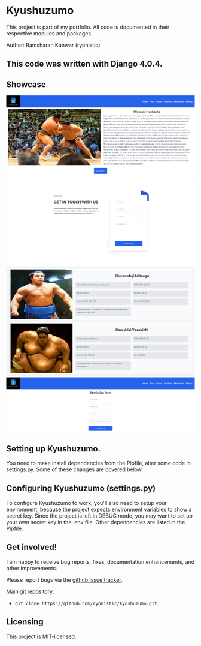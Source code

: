 # Kyushuzumo

This project is part of my portfolio. All code is documented in 
their respective modules and packages.

Author: Ramsharan Kanwar (ryonistic)
## **This code was written with Django 4.0.4.**

## Showcase
<img src="https://github.com/ryonistic/kyushuzumo/blob/main/showcase/Home.png?raw=true" width="600" height=auto alt="Home Page" />
<img src="https://github.com/ryonistic/kyushuzumo/blob/main/showcase/Contact.png?raw=true" width="600" height=auto alt="Contact Page" />
<img src="https://github.com/ryonistic/kyushuzumo/blob/main/showcase/Pros.png?raw=true" width="600" height=auto alt="Pros Page" />
<img src="https://github.com/ryonistic/kyushuzumo/blob/main/showcase/admissions.png?raw=true" width="600" height=auto alt="Admissions Page" />


## Setting up Kyushuzumo.

You need to make install dependencies from the Pipfile, alter some code 
in settings.py. Some of these changes are covered below.

## Configuring Kyushuzumo (settings.py)

To configure Kyushuzumo to work, you'll also need to setup your environment, because the project expects environment
variables to show a secret key. Since the project is left in DEBUG mode, you may want to set up your own
secret key in the .env file.
Other dependencies are listed in the Pipfile.

## Get involved!

I am happy to receive bug reports, fixes, documentation enhancements,
and other improvements.

Please report bugs via the
[github issue tracker](https://github.com/ryonistic/kyushuzumo/issues).

Main [git repository](https://github.com/ryonistic/kyushuzumo):

* `git clone https://github.com/ryonistic/kyushuzumo.git`

## Licensing

This project is MIT-licensed.

